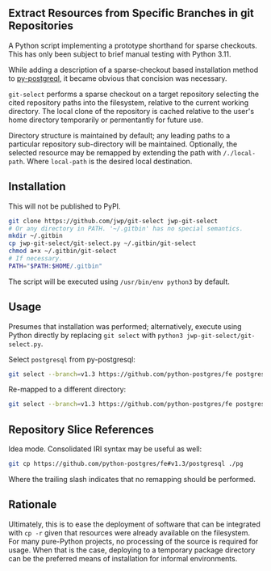 ## Extract Resources from Specific Branches in git Repositories

A Python script implementing a prototype shorthand for sparse checkouts.
This has only been subject to brief manual testing with Python 3.11.

While adding a description of a sparse-checkout based installation method to
[py-postgreql](https://github.com/python-postgres/fe), it became obvious that
concision was necessary.

`git-select` performs a sparse checkout on a target repository selecting the cited repository
paths into the filesystem, relative to the current working directory.
The local clone of the repository is cached relative to the user's home directory temporarily
or permentantly for future use.

Directory structure is maintained by default; any leading paths to a particular repository
sub-directory will be maintained. Optionally, the selected resource may be remapped by
extending the path with `/./local-path`. Where `local-path` is the desired local destination.

## Installation

This will not be published to PyPI.

```bash
git clone https://github.com/jwp/git-select jwp-git-select
# Or any directory in PATH. '~/.gitbin' has no special semantics.
mkdir ~/.gitbin
cp jwp-git-select/git-select.py ~/.gitbin/git-select
chmod a+x ~/.gitbin/git-select
# If necessary.
PATH="$PATH:$HOME/.gitbin"
```

The script will be executed using `/usr/bin/env python3` by default.

## Usage

Presumes that installation was performed; alternatively, execute using Python
directly by replacing `git select` with `python3 jwp-git-select/git-select.py`.

Select `postgresql` from py-postgresql:

```bash
git select --branch=v1.3 https://github.com/python-postgres/fe postgresql
```

Re-mapped to a different directory:

```bash
git select --branch=v1.3 https://github.com/python-postgres/fe postgresql/./pg
```

## Repository Slice References

Idea mode. Consolidated IRI syntax may be useful as well:

```bash
git cp https://github.com/python-postgres/fe#v1.3/postgresql ./pg
```

Where the trailing slash indicates that no remapping should be performed.

## Rationale

Ultimately, this is to ease the deployment of software that can be integrated with `cp -r` given
that resources were already available on the filesystem. For many pure-Python projects, no
processing of the source is required for usage. When that is the case, deploying to a temporary
package directory can be the preferred means of installation for informal environments.
